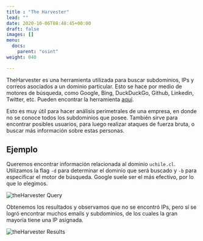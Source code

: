 ```yaml
---
title : "The Harvester"
lead: ""
date: 2020-10-06T08:48:45+00:00
draft: false
images: []
menu:
  docs:
    parent: "osint"
weight: 040

---
```


TheHarvester es una herramienta utilizada para buscar subdominios, IPs y correos asociados a un dominio
particular. Esto se hace por medio de motores de búsqueda, como Google, Bing, DuckDuckGo, Github, Linkedin,
Twitter, etc. Pueden encontrar la herramienta [aquí](https://github.com/laramies/theHarvester).

Esto es muy útil para hacer análisis perimetrales de una empresa, en donde no se conoce todos los subdominios
que posee. También sirve para encontrar posibles usuarios, para luego realizar ataques de fuerza bruta,
o buscar más información sobre estas personas.

## Ejemplo

Queremos encontrar información relacionada al dominio `uchile.cl`. Utilizamos la flag `-d` para determinar el
dominio que será buscado y `-b` para especificar el motor de búsqueda. Google suele ser el más efectivo, por lo
que lo elegimos.

![theHarvester Query](../theharvester1.png)

Obtenemos los resultados y observamos que no se encontró IPs, pero sí se logró encontrar muchos emails y
subdominios, de los cuales la gran mayoría tiene una IP asignada.

![theHarvester Results](../theharvester2.png)
